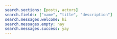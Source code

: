 ```yaml
---
search.sections: [posts, actors]
search.fields: ["name", "title", "description"]
search.messages.welcome: hi
search.messages.empty: nay
search.messages.success: yay
---
```

